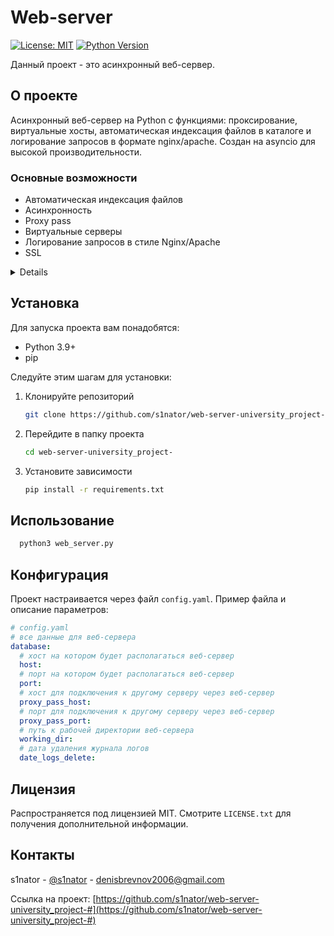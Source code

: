 # Web-server

[![License: MIT](https://img.shields.io/badge/License-MIT-yellow.svg)](https://opensource.org/licenses/MIT)
[![Python Version](https://img.shields.io/badge/python-3.9%2B-blue.svg)](https://www.python.org/downloads/)

Данный проект - это асинхронный веб-сервер.

## О проекте
Асинхронный веб-сервер на Python с функциями: проксирование, виртуальные хосты, автоматическая индексация файлов в каталоге и логирование запросов в формате nginx/apache. Создан на asyncio для высокой производительности.




### Основные возможности
* Автоматическая индексация файлов
* Асинхронность
* Proxy pass
* Виртуальные серверы
* Логирование запросов в стиле Nginx/Apache
* SSL


<details>
<ol>
    <li><a href="#о-проекте">О проекте</a></li>
    <li><a href="#установка">Установка</a></li>
    <li><a href="#использование">Использование</a></li>
    <li><a href="#конфигурация">Конфигурация</a></li>
    <li><a href="#лицензия">Лицензия</a></li>
    <li><a href="#контакты">Контакты</a></li>
  </ol>
</details>


## Установка
Для запуска проекта вам понадобятся:
* Python 3.9+
* pip

Следуйте этим шагам для установки:

1. Клонируйте репозиторий
    ```bash
    git clone https://github.com/s1nator/web-server-university_project-.git
    ```
2. Перейдите в папку проекта
   ```bash
   cd web-server-university_project-
   ```
3. Установите зависимости
   ```bash
   pip install -r requirements.txt
   ```
   
## Использование
```bash
  python3 web_server.py
```

## Конфигурация

Проект настраивается через файл `config.yaml`. Пример файла и описание параметров:

```yaml
# config.yaml
# все данные для веб-сервера
database:
  # хост на котором будет располагаться веб-сервер
  host: 
  # порт на котором будет располагаться веб-сервер
  port: 
  # хост для подключения к другому серверу через веб-сервер
  proxy_pass_host: 
  # порт для подключения к другому серверу через веб-сервер
  proxy_pass_port:
  # путь к рабочей директории веб-сервера
  working_dir: 
  # дата удаления журнала логов
  date_logs_delete: 
```

## Лицензия

Распространяется под лицензией MIT. Смотрите `LICENSE.txt` для получения дополнительной информации.

## Контакты

s1nator - [@s1nator](https://github.com/s1nator) - denisbrevnov2006@gmail.com

Ссылка на проект: [https://github.com/s1nator/web-server-university_project-#](https://github.com/s1nator/web-server-university_project-#)

